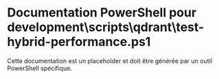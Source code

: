 # Documentation PowerShell pour development\scripts\qdrant\test-hybrid-performance.ps1

Cette documentation est un placeholder et doit être générée par un outil PowerShell spécifique.
